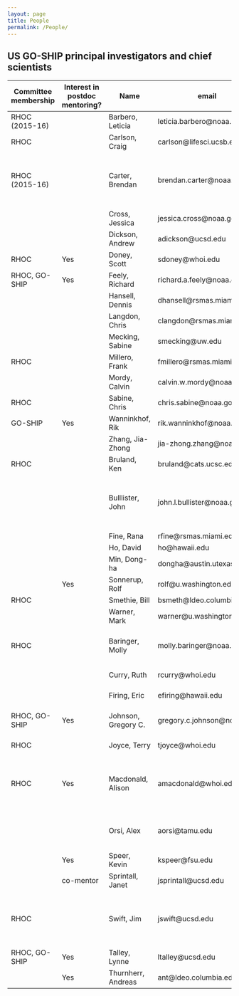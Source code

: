 ```yaml
---
layout: page
title: People
permalink: /People/
---
```


## US GO-SHIP principal investigators and chief scientists
<table class="table">
    <thead>
      <tr>
         <th>Committee membership</th>
         <th>Interest in postdoc mentoring?</th>
         <th>Name</th>
         <th>email</th>
         <th>Institution</th>
         <th>Specialty</th>
         <th>Role in program</th>
         <th>Chief Scientist on</th>
      </tr>
    </thead>
    <tbody>
      <tr>
         <td>RHOC (2015-16)</td>
         <td></td>
         <td>Barbero, Leticia</td>              
         <td>leticia.barbero@noaa.gov</td>
         <td>CIMAS/UMiami (NOAA affiliate)</td>
         <td>Biogeochemistry</td>
         <td>Carbon</td>
         <td>I9N 2016</td>
      </tr>
      <tr>
         <td>RHOC</td>
         <td></td>
         <td>Carlson, Craig</td>
         <td>carlson@lifesci.ucsb.edu</td>
         <td>UCSB</td>
         <td>Biogeochemistry</td>
         <td>DOC, TDN</td>
         <td></td>
      </tr>
      <tr>
         <td>RHOC (2015-16)</td>
         <td></td>
         <td>Carter, Brendan</td>
         <td>brendan.carter@noaa.gov</td>
         <td>NOAA/PMEL</td>
         <td>Biogeochemistry</td>
         <td>Carbon</td>
         <td>P18 2016, Co-chief P16S 2014</td>
      </tr>
      <tr>
         <td></td>
         <td></td>
         <td>Cross, Jessica</td>
         <td>jessica.cross@noaa.gov</td>
         <td>NOAA/PMEL</td>
         <td>Biogeochemistry</td>
         <td>Carbon</td>
         <td>P16N 2015</td>
      </tr>
      <tr>
         <td></td>
         <td></td>
         <td>Dickson, Andrew</td>
         <td>adickson@ucsd.edu</td>
         <td>SIO/UCSD</td>
         <td>Biogeochemistry</td>
         <td>pH, Talk, (DIC)</td>
         <td></td>
      </tr>
      <tr>
         <td>RHOC</td>
         <td>Yes</td>
         <td>Doney, Scott</td>
         <td>sdoney@whoi.edu</td>
         <td>WHOI</td>
         <td>Biogeochemistry</td>
         <td>Carbon, tritium, 3He</td>
         <td></td>
      </tr>
      <tr>
         <td>RHOC, GO-SHIP</td>
         <td>Yes</td>
         <td>Feely, Richard</td>
         <td>richard.a.feely@noaa.gov</td>
         <td>NOAA/PMEL</td>
         <td>Biogeochemistry</td>
         <td>DIC</td>
         <td>P16N 2006</td>
      </tr>
      <tr>
         <td></td>
         <td></td>
         <td>Hansell, Dennis</td>
         <td>dhansell@rsmas.miami.edu</td>
         <td>RSMAS</td>
         <td>Biogeochemistry</td>
         <td>DOC, TDN</td>
         <td></td>
      </tr>
      <tr>
         <td></td>
         <td></td>
         <td>Langdon, Chris</td>
         <td>clangdon@rsmas.miami.edu</td>
         <td>RSMAS</td>
         <td>Biogeochemistry</td>
         <td>O2</td>
         <td></td>
      </tr>
      <tr>
         <td></td>
         <td></td>
         <td>Mecking, Sabine</td>
         <td>smecking@uw.edu</td>
         <td>UW APL</td>
         <td>Biogeochemistry</td>
         <td>O2, nutrients</td>
         <td>P2 2013</td>
      </tr>
      <tr>
         <td>RHOC</td>
         <td></td>
         <td>Millero, Frank</td>
         <td>fmillero@rsmas.miami.edu</td>
         <td>RSMAS</td>
         <td>Biogeochemistry</td>
         <td>pH, Talk, DIC</td>
         <td></td>
      </tr>
      <tr>
         <td></td>
         <td></td>
         <td>Mordy, Calvin</td>
         <td>calvin.w.mordy@noaa.gov</td>
         <td>UW JISAO (NOAA affiliate)</td>
         <td>Biogeochemistry</td>
         <td>nutrients</td>
         <td></td>
      </tr>
      <tr>
         <td>RHOC</td>
         <td></td>
         <td>Sabine, Chris</td>
         <td>chris.sabine@noaa.gov</td>
         <td>NOAA/PMEL</td>
         <td>Biogeochemistry</td>
         <td>Carbon</td>
         <td></td>
      </tr>
      <tr>
         <td>GO-SHIP</td>
         <td>Yes</td>
         <td>Wanninkhof, Rik</td>
         <td>rik.wanninkhof@noaa.gov</td>
         <td>NOAA/AOML</td>
         <td>Biogeochemistry</td>
         <td>DIC, pCO2</td>
         <td>A16S 2013</td>
      </tr>
      <tr>
         <td></td>
         <td></td>
         <td>Zhang, Jia-Zhong</td>
         <td>jia-zhong.zhang@noaa.gov</td>
         <td>NOAA/AOML</td>
         <td>Biogeochemistry</td>
         <td>nutrients</td>
         <td></td>
      </tr>
      <tr>
         <td>RHOC</td>
         <td></td>
         <td>Bruland, Ken</td>
         <td>bruland@cats.ucsc.edu</td>
         <td>UCSC</td>
         <td>Chemistry</td>
         <td>Trace metals (Level 2)</td>
         <td></td>
      </tr>
      <tr>
         <td></td>
         <td></td>
         <td>Bulllister, John</td>
         <td>john.l.bullister@noaa.gov</td>
         <td>NOAA/PMEL</td>
         <td>Chemistry</td>
         <td>CFCs, SF6</td>
         <td>P18 2008, A13.5 2010, A16N 2013</td>
      </tr>
      <tr>
         <td></td>
         <td></td>
         <td>Fine, Rana</td>
         <td>rfine@rsmas.miami.edu</td>
         <td>RSMAS</td>
         <td>Chemistry</td>
         <td>CFCs, SF6</td>
         <td></td>
      </tr>
      <tr>
         <td></td>
         <td></td>
         <td>Ho, David</td>
         <td>ho@hawaii.edu</td>
         <td>U. Hawaii</td>
         <td>Chemistry</td>
         <td>CFCs, SF6</td>
         <td></td>
      </tr>
      <tr>
         <td></td>
         <td></td>
         <td>Min, Dong-ha</td>
         <td>dongha@austin.utexas.edu</td>
         <td>UT Austin</td>
         <td>Chemistry</td>
         <td>CFCs, SF6</td>
         <td></td>
      </tr>
      <tr>
         <td></td>
         <td>Yes</td>
         <td>Sonnerup, Rolf</td>
         <td>rolf@u.washington.edu</td>
         <td>UW JISAO (NOAA affiliate)</td>
         <td>Chemistry</td>
         <td>CFCs, SF6</td>
         <td></td>
      </tr>
      <tr>
         <td>RHOC</td>
         <td></td>
         <td>Smethie, Bill</td>
         <td>bsmeth@ldeo.columbia.edu</td>
         <td>LDEO</td>
         <td>Chemistry</td>
         <td>CFCs, SF6</td>
         <td></td>
      </tr>
      <tr>
         <td></td>
         <td></td>
         <td>Warner, Mark</td>
         <td>warner@u.washington.edu</td>
         <td>UWashington</td>
         <td>Chemistry</td>
         <td>CFCs, SF6</td>
         <td></td>
      </tr>
      <tr>
         <td>RHOC</td>
         <td></td>
         <td>Baringer, Molly</td>
         <td>molly.baringer@noaa.gov</td>
         <td>NOAA/AOML</td>
         <td>Physical oceanography</td>
         <td>CTD, LADCP</td>
         <td>A10 2011, A16N 2013</td>
      </tr>
      <tr>
         <td></td>
         <td></td>
         <td>Curry, Ruth</td>
         <td>rcurry@whoi.edu</td>
         <td>WHOI</td>
         <td>Physical oceanography</td>
         <td>CTD</td>
         <td>A22 2012</td>
      </tr>
      <tr>
         <td></td>
         <td></td>
         <td>Firing, Eric</td>
         <td>efiring@hawaii.edu</td>
         <td>U. Hawaii</td>
         <td>Physical oceanography</td>
         <td>LADCP, SADCP</td>
         <td></td>
      </tr>
      <tr>
         <td>RHOC, GO-SHIP</td>
         <td>Yes</td>
         <td>Johnson, Gregory C.</td>
         <td>gregory.c.johnson@noaa.gov</td>
         <td>NOAA/PMEL</td>
         <td>Physical oceanography</td>
         <td>CTD</td>
         <td>P18 2008 I5 2009</td>
      </tr>
      <tr>
         <td>RHOC</td>
         <td></td>
         <td>Joyce, Terry</td>
         <td>tjoyce@whoi.edu</td>
         <td>WHOI</td>
         <td>Physical oceanography</td>
         <td>CTD, LADCP</td>
         <td></td>
      </tr>
      <tr>
         <td>RHOC</td>
         <td>Yes</td>
         <td>Macdonald, Alison</td>
         <td>amacdonald@whoi.edu</td>
         <td>WHOI</td>
         <td>Physical oceanography</td>
         <td>CTD</td>
         <td>A10 2011, P16N 2015, I8S 2016</td>
      </tr>
      <tr>
         <td></td>
         <td></td>
         <td>Orsi, Alex</td>
         <td>aorsi@tamu.edu</td>
         <td>Texas A&amp;M</td>
         <td>Physical oceanography</td>
         <td>CTD</td>
         <td>Co-chief S4P 2011</td>
      </tr>
      <tr>
         <td></td>
         <td>Yes</td>
         <td>Speer, Kevin</td>
         <td>kspeer@fsu.edu</td>
         <td>Florida State U.</td>
         <td>Physical oceanography</td>
         <td>CTD, ADCP</td>
         <td>I6S 2008</td>
      </tr>
      <tr>
         <td></td>
         <td>co-mentor</td>
         <td>Sprintall, Janet</td>
         <td>jsprintall@ucsd.edu</td>
         <td>SIO/UCSD</td>
         <td>Physical oceanography</td>
         <td>CTD, ADCP</td>
         <td>I9N 2007</td>
      </tr>
      <tr>
         <td>RHOC</td>
         <td></td>
         <td>Swift, Jim</td>
         <td>jswift@ucsd.edu</td>
         <td>SIO/ODF/CCHDO</td>
         <td>Physical oceanography</td>
         <td>CTD,chemistry</td>
         <td>I8S 2007, I5 2009, S4P 2011, P2 2013</td>
      </tr>
      <tr>
         <td>RHOC, GO-SHIP</td>
         <td>Yes</td>
         <td>Talley, Lynne</td>
         <td>ltalley@ucsd.edu</td>
         <td>SIO/UCSD</td>
         <td>Physical oceanography</td>
         <td>CTD, chemistry</td>
         <td>P16S 2014</td>
      </tr>
      <tr>
         <td></td>
         <td>Yes</td>
         <td>Thurnherr, Andreas</td>
         <td>ant@ldeo.columbia.edu</td>
         <td>LDEO</td>
         <td>Physical oceanography</td>
         <td>LADCP, turbulence</td>
         <td></td>
      </tr>
 </tbody>
</table>
